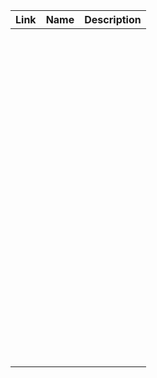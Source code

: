 | Link                 | Name                  | Description            |
| ---------------------|---------------------- |:----------------------:|
| [](https://t.me/+TjGTywz1xPRjNzg6)    | 
| [](https://t.me/a_kuzichev)           | 
| [](https://t.me/a_nesmijan_longread)  | 
| [](https://t.me/absatzmedia)          | 
| [](https://t.me/Ags_Donbass)          | 
| [](https://t.me/alexeypoddubny_jango) | 
| [](https://t.me/alyonamakk)           | 
| [](https://t.me/annarevyakina)        | 
| [](https://t.me/arbaletgovorit)       | 
| [](https://t.me/ARTpodderjka)         | 
| [](https://t.me/BattleSailor_13)      | 
| [](https://t.me/Belarus_VPO)          | 
| [](https://t.me/BOBRMORF)             | 
| [](https://t.me/breege_time_20zz)     | 
| [](https://t.me/brekotins)            | 
| [](https://t.me/chub_detection)       | 
| [](https://t.me/crazypower1)          | 
| [](https://t.me/Crimeanprachka)       | 
| [](https://t.me/crystal_book)         | 
| [](https://t.me/dep_shishkina)        | 
| [](https://t.me/DnevnikDesantnika)    | 
| [](https://t.me/dolgarevaanna)        | 
| [](https://t.me/donezkiy)             | 
| [](https://t.me/dva_majors)           | 
| [](https://t.me/eternoff)             | 
| [](https://t.me/FridrihShow)          | 
| [](https://t.me/Grigorjev)            | 
| [](https://t.me/harry_homolsky)       | 
| [](https://t.me/HersonVestnik)        | 
| [](https://t.me/iikhu)                | 
| [](https://t.me/imnotbozhena)         | 
| [](https://t.me/IronHelmets)          | 
| [](https://t.me/istoricprovincial)    | 
| [](https://t.me/izolentalive)         | 
| [](https://t.me/kalininrus)           | 
| [](https://t.me/karjakinchess)        | 
| [](https://t.me/kommunist)            | 
| [](https://t.me/KotNaMirotvorze)      | 
| [](https://t.me/KovaksClearSky)       | 
| [](https://t.me/krasnovdmitri)        | 
| [](https://t.me/kuzichev_chat)        | 
| [](https://t.me/labppsh)              | 
| [](https://t.me/LIC_LPR)              | 
| [](https://t.me/m0sc0wcalling)        | 
| [](https://t.me/mariabutina)          | 
| [](https://t.me/Marinaslovo)          | 
| [](https://t.me/matanaliz_kofman)     | 
| [](https://t.me/maximgrigoryev)       | 
| [](https://t.me/MAYDNR)               | 
| [](https://t.me/MediaOfficers)        | 
| [](https://t.me/membersofxaknet)      | 
| [](https://t.me/Metametrica)          | 
| [](https://t.me/mylandbelarus)        | 
| [](https://t.me/ncbs18)               | 
| [](https://t.me/nemeZ1da_ru)          | 
| [](https://t.me/NeSocSeti)            | 
| [](https://t.me/nos_chanel)           | 
| [](https://t.me/OlesyaShigina)        | 
| [](https://t.me/olgaseletskaya)       | 
| [](https://t.me/Opalennye_vojnoj)     | 
| [](https://t.me/opdnrinfo)            | 
| [](https://t.me/opennewss)            | 
| [](https://t.me/oplnr)                | 
| [](https://t.me/opoveshenie)          | 
| [](https://t.me/orsha_pereobutaya)    | 
| [](https://t.me/petrlundstrem)        | 
| [](https://t.me/politsputnik)         | 
| [](https://t.me/rosich_admin)         | 
| [](https://t.me/rsotmdivision)        | 
| [](https://t.me/russiaz)              | 
| [](https://t.me/sergeyvostrecov)      | 
| [](https://t.me/sharikovtime)         | 
| [](https://t.me/smershmsk)            | 
| [](https://t.me/spainrus)             | 
| [](https://t.me/sskarnaukhov)         | 
| [](https://t.me/strazh_1)             | 
| [](https://t.me/stringer_donetsk)     | 
| [](https://t.me/tactical_13)          | 
| [](https://t.me/ukr_leaks)            | 
| [](https://t.me/vadovskaya)           | 
| [](https://t.me/verysexydasha)        | 
| [](https://t.me/vitteli)              | 
| [](https://t.me/voytenkos)            | 
| [](https://t.me/vv_volodin)           | 
| [](https://t.me/war_ukr_russ)         | 
| [](https://t.me/warhistoryalconafter) | 
| [](https://t.me/xaknet_team)          | 
| [](https://t.me/xoxol_uk)             | 
| [](https://t.me/zhurnalistka_z)       | 
| [](https://t.me/ZSU_Hunter_2_0)       | 
